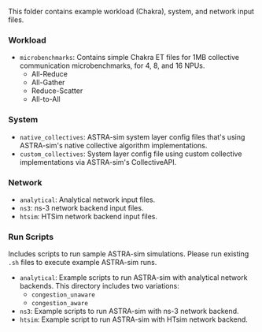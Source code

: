 This folder contains example workload (Chakra), system, and network input files.

### Workload
- `microbenchmarks`: Contains simple Chakra ET files for 1MB collective communication microbenchmarks, for 4, 8, and 16 NPUs.
    - All-Reduce
    - All-Gather
    - Reduce-Scatter
    - All-to-All

### System
- `native_collectives`: ASTRA-sim system layer config files that's using ASTRA-sim's native collective algorithm implementations.
- `custom_collectives`: System layer config file using custom collective implementations via ASTRA-sim's CollectiveAPI.

### Network
- `analytical`: Analytical network input files.
- `ns3`: ns-3 network backend input files.
- `htsim`: HTSim network backend input files.

### Run Scripts
Includes scripts to run sample ASTRA-sim simulations. Please run existing `.sh` files to execute example ASTRA-sim runs.
- `analytical`: Example scripts to run ASTRA-sim with analytical network backends. This directory includes two variations:
    - `congestion_unaware`
    - `congestion_aware`
- `ns3`: Example scripts to run ASTRA-sim with ns-3 network backend.
- `htsim`: Example script to run ASTRA-sim with HTsim network backend.
